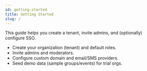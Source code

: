 ```yaml
---
id: getting-started
title: Getting Started
slug: /
---
```


This guide helps you create a tenant, invite admins, and (optionally) configure SSO.

- Create your organization (tenant) and default roles.
- Invite admins and moderators.
- Configure custom domain and email/SMS providers.
- Seed demo data (sample groups/events) for trial orgs.
